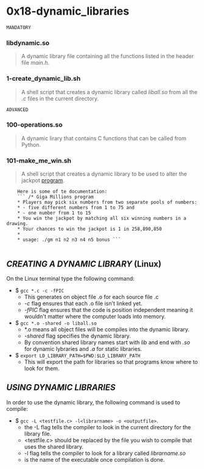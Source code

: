 

# 0x18-dynamic_libraries


``` MANDATORY ```

### libdynamic.so

> A dynamic library file containing all the functions listed in the header file *main.h*.

### 1-create_dynamic_lib.sh

> A shell script that creates a dynamic library called *liball.so* from all the *.c* files in the current directory.

``` ADVANCED ```

### 100-operations.so

> A dynamic lirary that contains C functions that can be called from Python.

### 101-make_me_win.sh

> A shell script that creates a dynamic library to be used to alter the jackpot [program](https://github.com/holbertonschool/0x18.c).


```
	Here is some of te documentation:
	``` /* Giga Millions program                                                                                    
	* Players may pick six numbers from two separate pools of numbers:                                                
	* - five different numbers from 1 to 75 and                                                                       
	* - one number from 1 to 15                                                                                       
	* You win the jackpot by matching all six winning numbers in a drawing.                                           
	* Your chances to win the jackpot is 1 in 258,890,850                                                             
	*                                                                                                                 
	* usage: ./gm n1 n2 n3 n4 n5 bonus ```
 
 ```

## *CREATING A DYNAMIC LIBRARY* (Linux)

On the Linux terminal type the following command:
- $ ``` gcc *.c -c -fPIC ```
	* This generates on object file .o for each source file .c
	* *-c* flag ensures that each .o file isn't linked yet.
	* *-fPIC* flag ensures that the code is position independent meaning it wouldn't matter where the computer loads into memory.
- $ ``` gcc *.o -shared -o liball.so ```
	* *.o means all object files will be compiles into the dynamic library.
	* *-shared* flag specifies the dynamic library.
	* By convention shared library names start with *lib* and end with *.so* for dynamic lybraries and *.a* for static libraries.
- $ ``` export LD_LIBRARY_PATH=$PWD:$LD_LIBRARY_PATH ```
	* This will export the path for libraries so that programs know where to look for them.

## *USING DYNAMIC LIBRARIES*

In order to use the dynamic library, the following command is used to compile:
- $ ``` gcc -L <testfile.c> -l<librarname> -o <outputfile> ```.
	* the -L flag tells the compiler to look in the current directory for the library file.
	* <testfile.c> should be replaced by the file you wish to compile that uses the shared library.
	* -l flag tells the compiler to look for a library called *librarname.so* 
	* <outputfile> is the name of the executable once compilation is done.
